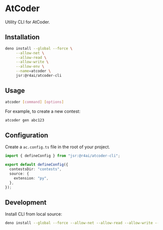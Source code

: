 # AtCoder

Utility CLI for AtCoder.

## Installation

```sh
deno install --global --force \
     --allow-net \
     --allow-read \
     --allow-write \
     --allow-env \
     --name=atcoder \
     jsr:@r4ai/atcoder-cli
```

## Usage

```sh
atcoder [command] [options]
```

For example, to create a new contest:

```sh
atcoder gen abc123
```

## Configuration

Create a `ac.config.ts` file in the root of your project.

```ts
import { defineConfig } from "jsr:@r4ai/atcoder-cli";

export default defineConfig({
  contestsDir: "contests",
  source: {
    extension: "py",
  },
});
```

## Development

Install CLI from local source:

```sh
deno install --global --force --allow-net --allow-read --allow-write --allow-env --config=deno.jsonc --name=atcoder ./src/main.ts
```
